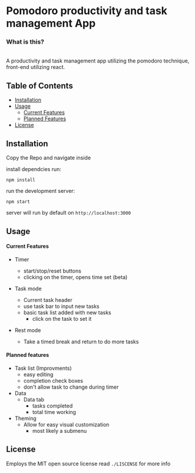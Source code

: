 # Pomodoro productivity and task management App

### What is this?
\
A productivity and task management app utilizing the pomodoro technique,
front-end utilizing react.

## Table of Contents
* [Installation](#Steps)
* [Usage](#Usage)
  * [Current Features](#Current-Features)
  * [Planned Features](#Planned-Features)
* [License](#License)

## Installation

Copy the Repo and navigate inside

install dependcies run:

```
npm install
```
run the development server:
```
npm start
```
server will run by default on ```http://localhost:3000```

## Usage

#### Current Features

* Timer
  * start/stop/reset buttons
  * clicking on the timer, opens time set (beta)

* Task mode
  * Current task header
  * use task bar to input new tasks
  * basic task list added with new tasks
    * click on the task to set it

* Rest mode
  * Take a timed break and return to do more tasks


#### Planned features

 * Task list (Improvments)
   * easy editing
   * completion check boxes
   * don't allow task to change during timer
 * Data
   * Data tab
     * tasks completed
     * total time working
 * Theming
   * Allow for easy visual customization
     * most likely a submenu

## License

Employs the MIT open source license read ```./LISCENSE``` for more info
